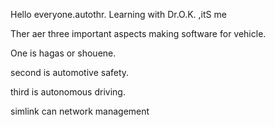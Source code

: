 Hello everyone.autothr. Learning with Dr.O.K. ,itS me 


Ther aer three important aspects making software for vehicle.

One is hagas or shouene.

second is automotive safety.

third is autonomous driving.

simlink
can
network management


